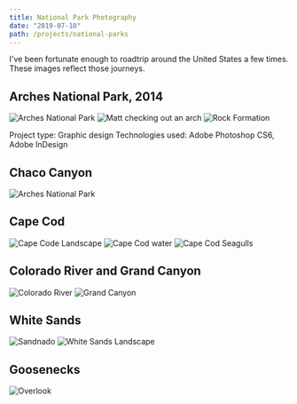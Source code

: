 ```yaml
---
title: National Park Photography
date: "2019-07-10"
path: /projects/national-parks
---
```


I've been fortunate enough to roadtrip around the United States a few times. These images reflect those journeys.

## Arches National Park, 2014

![Arches National Park](../../images/arch.jpg)
![Matt checking out an arch](../../images/matt-arch.jpg)
![Rock Formation](../../images/rock-formation.jpg)

Project type: Graphic design
Technologies used: Adobe Photoshop CS6, Adobe InDesign

## Chaco Canyon
![Arches National Park](../../images/blue-lizard.jpg)

## Cape Cod
![Cape Code Landscape](../../images/capecod1.jpg)
![Cape Cod water](../../images/capecod2.jpg)
![Cape Cod Seagulls](../../images/capecod3.jpg)

## Colorado River and Grand Canyon
![Colorado River](../../images/colorado.jpg)
![Grand Canyon](../../images/grandcanyon2.jpg)

## White Sands
![Sandnado](../../images/sandnado.jpg)
![White Sands Landscape](../../images/white-sands.jpg)

## Goosenecks
![Overlook](../../images/sarah-at-goosenecks.jpg)


